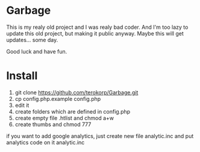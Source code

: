 # Garbage
This is my realy old project and I was realy bad coder.
And I'm too lazy to update this old project, but making it public anyway.
Maybe this will get updates... some day.

Good luck and have fun.

# Install
1. git clone https://github.com/terokorp/Garbage.git
2. cp config.php.example config.php
3. edit it
4. create folders which are defined in config.php
5. create empty file .htlist and chmod a+w
6. create thumbs and chmod 777

if you want to add google analytics, just create new file analytic.inc and put analytics code on it
analytic.inc
